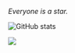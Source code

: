 *Everyone is a star.*

![GitHub stats](https://github-readme-stats.vercel.app/api?username=TNTksals&show_icons=true&theme=tokyonight&hide_border=true)

<!-- <div align="center"> -->
<div>
    <img  src="https://github-readme-stats.vercel.app/api/top-langs/?username=TNTksals&layout=compact" />
</div>
